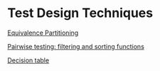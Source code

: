# Test Design Techniques
[Equivalence Partitioning](https://docs.google.com/spreadsheets/d/1CXg5Oz-wm1hHltPkwetdvc3U7-RqcfkCLlpgfA9ophk/edit?usp=sharing)

[Pairwise testing: filtering and sorting functions](https://docs.google.com/spreadsheets/d/19OZr3do1XfpltANnWYOe3QpnaWNPT2TcfFOJqLc1CEY/edit?usp=sharing)

[Decision table](https://docs.google.com/spreadsheets/d/1a7TfD_pWl00dzAiRItKBuUf4l2puiYpScbNmj70d6Ls/edit?usp=sharing)
